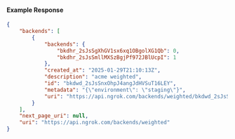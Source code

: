 <!-- Code generated for API Clients. DO NOT EDIT. -->

#### Example Response

```json
{
	"backends": [
		{
			"backends": {
				"bkdhr_2sJsSgXhGV1sx6xq1OBgolXG1Qb": 0,
				"bkdhr_2sJsSmllMXSzBgjPf972JBlUcpI": 1
			},
			"created_at": "2025-01-29T21:10:13Z",
			"description": "acme weighted",
			"id": "bkdwd_2sJsSnxOhpJ4angJdHVSuT16LEY",
			"metadata": "{\"environment\": \"staging\"}",
			"uri": "https://api.ngrok.com/backends/weighted/bkdwd_2sJsSnxOhpJ4angJdHVSuT16LEY"
		}
	],
	"next_page_uri": null,
	"uri": "https://api.ngrok.com/backends/weighted"
}
```

